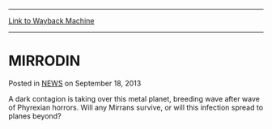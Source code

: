 
---
[Link to Wayback Machine](https://web.archive.org/web/20220527043532/https://magic.wizards.com/en/articles/archive/mirrodin-2013-09-17)

[_metadata_:description]:- "A dark contagion is taking over this metal planet, breeding wave after wave of Phyrexian horrors. Will any Mirrans survive, or will this infection spread to planes beyond?"
[_metadata_:generator]:- "Drupal 7 (http://drupal.org)"
[_metadata_:node]:- "46486"
[_metadata_:path_date]:- "2013-09-17"
[_metadata_:publish_date]:- "2013-09-18"
[_metadata_:source]:- "div-main-content"
[_metadata_:title]:- "MIRRODIN"
[_metadata_:wayback_capture_timestamp]:- "2022-05-27 04:35:32"
[_metadata_:wayback_raw_url]:- "https://web.archive.org/web/20220527043532id_/https://magic.wizards.com/en/articles/archive/mirrodin-2013-09-17"
[_metadata_:wayback_url]:- "https://magic.wizards.com/en/articles/archive/mirrodin-2013-09-17"
---


MIRRODIN
========



 Posted in [NEWS](/en/articles)
 on September 18, 2013 










A dark contagion is taking over this metal planet, breeding wave after wave of Phyrexian horrors. Will any Mirrans survive, or will this infection spread to planes beyond?







